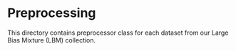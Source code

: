 # Preprocessing
This directory contains preprocessor class for each dataset from our Large Bias Mixture (LBM) collection.